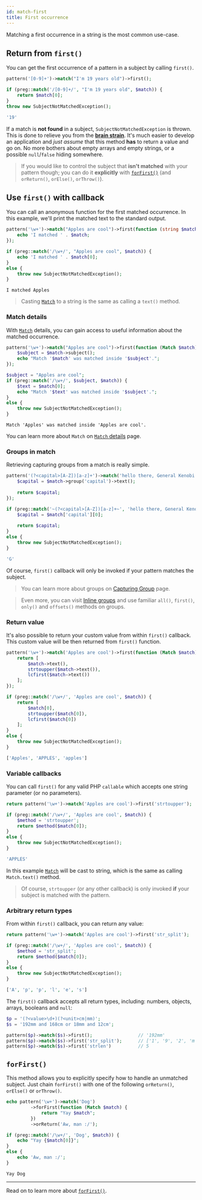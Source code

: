 ```yaml
---
id: match-first
title: First occurrence
---
```


Matching a first occurrence in a string is the most common use-case.

## Return from `first()`

You can get the first occurrence of a pattern in a subject by calling `first()`.

<!--DOCUSAURUS_CODE_TABS-->
<!--T-Regx-->
```php
pattern('[0-9]+')->match("I'm 19 years old")->first();
```
<!--PHP-->
```php
if (preg::match('/[0-9]+/', "I'm 19 years old", $match)) {
    return $match[0];
}
throw new SubjectNotMatchedException();
```
<!--END_DOCUSAURUS_CODE_TABS-->
<!--Result-Value-->

```php
'19'
```

If a match is **not found** in a subject, `SubjectNotMatchedException` is thrown. This is done to relieve you from the 
[**brain strain**](overview.md#brain-strain). It's much easier to develop an application and *just assume* that this 
method **has** to return a value and go on. No more bothers about empty arrays and empty strings, or a possible
`null`/`false` hiding somewhere.

> If you would like to control the subject that **isn't matched** with your pattern though; 
> you can do it **explicitly** with [`forFirst()`](#forfirst) (and `orReturn()`, `orElse()`, `orThrow()`).

## Use `first()` with callback

You can call an anonymous function for the first matched occurrence. In this example, we'll print the matched text to the 
standard output.

<!--DOCUSAURUS_CODE_TABS-->
<!--T-Regx-->
```php
pattern('\w+')->match("Apples are cool")->first(function (string $match) {
    echo 'I matched ' . $match;
});
```
<!--PHP-->
```php
if (preg::match('/\w+/', "Apples are cool", $match)) {
    echo 'I matched ' . $match[0];
} 
else {
    throw new SubjectNotMatchedException();
}
```
<!--END_DOCUSAURUS_CODE_TABS-->
<!--Result-Output-->

```text
I matched Apples
```

> Casting [`Match`](match-details.md) to a string is the same as calling a `text()` method.

### Match details

With [`Match`](match-details.md) details, you can gain access to useful information about the matched occurrence. 

<!--DOCUSAURUS_CODE_TABS-->
<!--T-Regx-->
```php
pattern('\w+')->match("Apples are cool")->first(function (Match $match) {
    $subject = $match->subject();
    echo "Match '$match' was matched inside '$subject'.";
});
```
<!--PHP-->
```php
$subject = "Apples are cool";
if (preg::match('/\w+/', $subject, $match)) {
    $text = $match[0];
    echo "Match '$text' was matched inside '$subject'.";
} 
else {
    throw new SubjectNotMatchedException();
}
```
<!--END_DOCUSAURUS_CODE_TABS-->
<!--Result-Output-->

```text
Match 'Apples' was matched inside 'Apples are cool'.
```

You can learn more about `Match` on [`Match` details](match-details.md) page.

### Groups in match

Retrieving capturing groups from a match is really simple.

<!--DOCUSAURUS_CODE_TABS-->
<!--T-Regx-->
```php
pattern('(?<capital>[A-Z])[a-z]+')->match('hello there, General Kenobi')->first(function (Match $match) {
    $capital = $match->group('capital')->text();
    
    return $capital;
});
```
<!--PHP-->
```php
if (preg::match('~(?<capital>[A-Z])[a-z]+~', 'hello there, General Kenobi', $match)) {
    $capital = $match['capital'][0];
    
    return $capital;
}
else {
    throw new SubjectNotMatchedException();
}
```
<!--END_DOCUSAURUS_CODE_TABS-->
<!----test-return-T-Regx-0---->
<!--Result-Value-->

```php
'G'
```

Of course, `first()` callback will only be invoked if your pattern matches the subject.

> You can learn more about groups on [Capturing Group](match-groups.md) page. 

> Even more, you can visit [Inline groups](match-group.md) and use familiar `all()`, `first()`, `only()` and `offsets()` 
> methods on groups. 

### Return value

It's also possible to return your custom value from within `first()` callback. This custom value will be then returned 
from `first()` function.

<!--DOCUSAURUS_CODE_TABS-->
<!--T-Regx-->
```php
pattern('\w+')->match('Apples are cool')->first(function (Match $match) {
    return [
        $match->text(), 
        strtoupper($match->text()),
        lcfirst($match->text())
    ];
});
```
<!--PHP-->
```php
if (preg::match('/\w+/', 'Apples are cool', $match)) {
    return [
        $match[0],
        strtoupper($match[0]),
        lcfirst($match[0])
    ];
}
else {
    throw new SubjectNotMatchedException();
}
```
<!--END_DOCUSAURUS_CODE_TABS-->
<!----test-return-T-Regx-0---->
<!--Result-Value-->

```php
['Apples', 'APPLES', 'apples']
```

### Variable callbacks

You can call `first()` for any valid PHP `callable` which accepts one string parameter (or no parameters).

<!--DOCUSAURUS_CODE_TABS-->
<!--T-Regx-->
```php
return pattern('\w+')->match('Apples are cool')->first('strtoupper');
```
<!--PHP-->
```php
if (preg::match('/\w+/', 'Apples are cool', $match)) {
    $method = 'strtoupper';
    return $method($match[0]);
}
else {
    throw new SubjectNotMatchedException();
}
```
<!--END_DOCUSAURUS_CODE_TABS-->
<!--Result-Value-->

```php
'APPLES'
```

In this example [`Match`](match-details.md) will be cast to string, which is the same as calling `Match.text()` method.

> Of course, `strtoupper` (or any other callback) is only invoked **if** your subject is matched with the pattern.

### Arbitrary return types

From within `first()` callback, you can return any value:

<!--DOCUSAURUS_CODE_TABS-->
<!--T-Regx-->
```php
return pattern('\w+')->match('Apples are cool')->first('str_split');
```
<!--PHP-->
```php
if (preg::match('/\w+/', 'Apples are cool', $match)) {
    $method = 'str_split';
    return $method($match[0]);
}
else {
    throw new SubjectNotMatchedException();
}
```
<!--END_DOCUSAURUS_CODE_TABS-->
<!--Result-Value-->

```php
['A', 'p', 'p', 'l', 'e', 's']
```

The `first()` callback accepts all return types, including: numbers, objects, arrays, booleans and `null`:

```php
$p = '(?<value>\d+)(?<unit>cm|mm)';
$s = '192mm and 168cm or 18mm and 12cm';

pattern($p)->match($s)->first();                 // '192mm'
pattern($p)->match($s)->first('str_split');      // ['1', '9', '2', 'm', 'm']
pattern($p)->match($s)->first('strlen')          // 5
```

## `forFirst()`

This method allows you to explicitly specify how to handle an unmatched subject. Just chain `forFirst()` with
one of the following `orReturn()`, `orElse()` or `orThrow()`.

<!--DOCUSAURUS_CODE_TABS-->
<!--T-Regx-->
```php
echo pattern('\w+')->match('Dog')
         ->forFirst(function (Match $match) {
             return "Yay $match";
         })
         ->orReturn('Aw, man :/');
```
<!--PHP-->
```php
if (preg::match('/\w+/', 'Dog', $match)) {
    echo "Yay {$match[0]}";
}
else {
    echo 'Aw, man :/';
}
```
<!--END_DOCUSAURUS_CODE_TABS-->
<!--Result-Output-->

```text
Yay Dog
```

---

Read on to learn more about [`forFirst()`](match-for-first.md).
